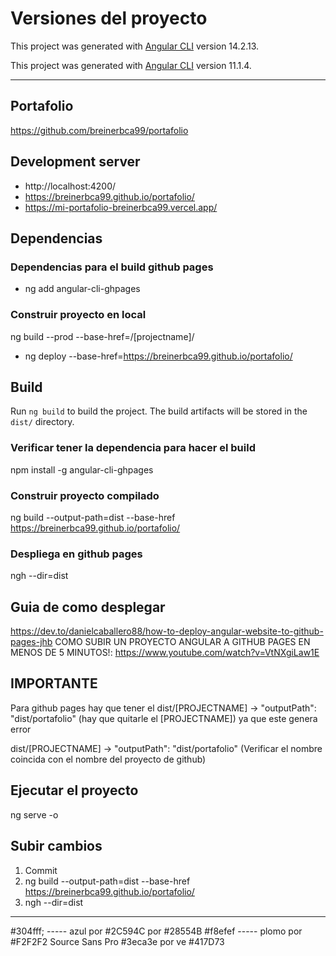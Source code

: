 # Versiones del proyecto

This project was generated with [Angular CLI](https://github.com/angular/angular-cli) version 14.2.13.

This project was generated with [Angular CLI](https://github.com/angular/angular-cli) version 11.1.4.

--------------------------------------------------------------------------------
## Portafolio
https://github.com/breinerbca99/portafolio


## Development server

* http://localhost:4200/
* https://breinerbca99.github.io/portafolio/
* https://mi-portafolio-breinerbca99.vercel.app/


## Dependencias
### Dependencias para el build github pages
* ng add angular-cli-ghpages

### Construir proyecto en local
ng build --prod --base-href=/[projectname]/
* ng deploy --base-href=https://breinerbca99.github.io/portafolio/

## Build
Run `ng build` to build the project. The build artifacts will be stored in the `dist/` directory.
### Verificar tener la dependencia para hacer el build
npm install -g angular-cli-ghpages

### Construir proyecto compilado
ng build --output-path=dist --base-href https://breinerbca99.github.io/portafolio/
###  Despliega en github pages
ngh --dir=dist

## Guia de como desplegar
https://dev.to/danielcaballero88/how-to-deploy-angular-website-to-github-pages-jhb
COMO SUBIR UN PROYECTO ANGULAR A GITHUB PAGES EN MENOS DE 5 MINUTOS!: https://www.youtube.com/watch?v=VtNXgiLaw1E

## IMPORTANTE
Para github pages hay que tener el 
dist/[PROJECTNAME] → "outputPath": "dist/portafolio" (hay que quitarle el [PROJECTNAME])  ya que este genera error

dist/[PROJECTNAME] → "outputPath": "dist/portafolio" (Verificar el nombre coincida con el nombre del proyecto de github)

## Ejecutar el proyecto
ng serve -o

## Subir cambios
1) Commit
2) ng build --output-path=dist --base-href https://breinerbca99.github.io/portafolio/
3) ngh --dir=dist


-------------------------
#304fff;  ----- azul  por #2C594C     por #28554B
#f8efef  ----- plomo por #F2F2F2
Source Sans Pro
#3eca3e por ve  #417D73